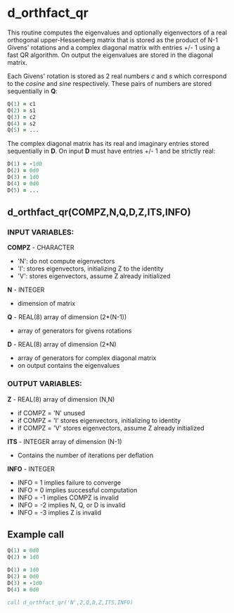 # d_orthfact_qr #

This routine computes the eigenvalues and optionally eigenvectors of a 
real orthogonal upper-Hessenberg matrix that is stored as the product of N-1 Givens' rotations and a complex diagonal matrix with entries +/- 1 using a fast QR algorithm. On output the eigenvalues are stored in the diagonal matrix.

Each Givens' rotation is stored as 2 real numbers _c_ and _s_ which correspond to the _cosine_ and _sine_ respectively. These pairs of numbers are stored sequentially in __Q__:
```fortran
Q(1) = c1
Q(2) = s1
Q(3) = c2
Q(4) = s2
Q(5) = ...
```
The complex diagonal matrix has its real and imaginary entries stored sequentially in __D__. On input __D__ must have entries +/- 1 and be strictly real:
```fortran
D(1) = -1d0
D(2) = 0d0
D(3) = 1d0
D(4) = 0d0
D(5) = ...
```

## d_orthfact_qr(COMPZ,N,Q,D,Z,ITS,INFO) ##

### INPUT VARIABLES: ###

__COMPZ__ - CHARACTER
 - 'N': do not compute eigenvectors
 - 'I': stores eigenvectors, initializing Z to the identity
 - 'V': stores eigenvectors, assume Z already initialized

__N__ - INTEGER
 - dimension of matrix

__Q__ - REAL(8) array of dimension (2*(N-1))
 -  array of generators for givens rotations

__D__ - REAL(8) array of dimension (2*N)
 - array of generators for complex diagonal matrix
 - on output contains the eigenvalues

### OUTPUT VARIABLES: ###

__Z__ - REAL(8) array of dimension (N,N)
 - if COMPZ = 'N' unused
 - if COMPZ = 'I' stores eigenvectors, initializing to identity 
 - if COMPZ = 'V' stores eigenvectors, assume Z already initialized

__ITS__ - INTEGER array of dimension (N-1)
 - Contains the number of iterations per deflation

__INFO__ - INTEGER
 - INFO = 1 implies failure to converge
 - INFO = 0 implies successful computation
 - INFO = -1 implies COMPZ is invalid
 - INFO = -2 implies N, Q, or D is invalid
 - INFO = -3 implies Z is invalid

## Example call ##
```fortran
Q(1) = 0d0
Q(2) = 1d0

D(1) = 1d0
D(2) = 0d0
D(3) = -1d0
D(4) = 0d0

call d_orthfact_qr('N',2,Q,D,Z,ITS,INFO)
```
